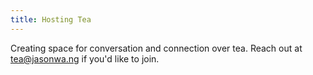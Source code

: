 ```yaml
---
title: Hosting Tea
---
```


Creating space for conversation and connection over tea. Reach out at tea@jasonwa.ng if you'd like to join.
